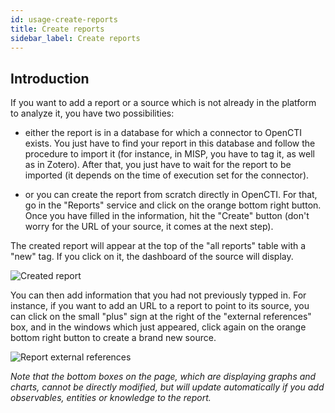 ```yaml
---
id: usage-create-reports
title: Create reports
sidebar_label: Create reports
---
```


## Introduction

If you want to add a report or a source which is not already in the platform to analyze it, you have two possibilities:

* either the report is in a database for which a connector to OpenCTI exists. You just have to find your report in this database and follow the procedure to import it (for instance, in MISP, you have to tag it, as well as in Zotero). After that, you just have to wait for the report to be imported (it depends on the time of execution set for the connector).

* or you can create the report from scratch directly in OpenCTI. For that, go in the "Reports" service and click on the orange bottom right  button. Once you have filled in the information, hit the "Create" button (don't worry for the URL of your source, it comes at the next step).

The created report will appear at the top of the "all reports" table with a "new" tag. If you click on it, the dashboard of the source will display. 

![Created report](assets/usage/report_created.png "Created report")

You can then add information that you had not previously typped in. For instance, if you want to add an URL to a report to point to its source, you can click on the small "plus" sign at the right of the "external references" box, and in the windows which just appeared, click again on the orange bottom right button to create a brand new source.

![Report external references](assets/usage/report_external-references.png "Report external references")

*Note that the bottom boxes on the page, which are displaying graphs and charts, cannot be directly modified, but will update automatically if you add observables, entities or knowledge to the report.*